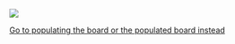 ![](https://644db4de3505c40a0444-327723bce298e3ff5813fb42baeefbaa.ssl.cf1.rackcdn.com/4e059b44bd602ed8e85e08db2f4e4c48.png)

[Go to populating the board or the populated board instead](https://github.com/kenneth558/plant_resistance_primary_perception/tree/Free/Where%20to%20find%20everything%20for%20making%20your%20own%20GWAAMC%20device/Construction%20details)
